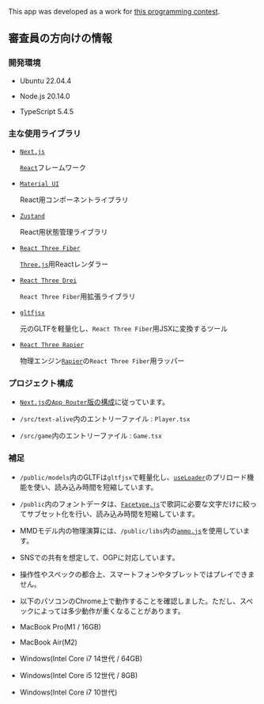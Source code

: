This app was developed as a work for [this programming contest](https://magicalmirai.com/2024/procon/).

## 審査員の方向けの情報

### 開発環境

- Ubuntu 22.04.4

- Node.js 20.14.0

- TypeScript 5.4.5

### 主な使用ライブラリ

- [`Next.js`](https://github.com/vercel/next.js)

  [`React`](https://github.com/facebook/react)フレームワーク

- [`Material UI`](https://github.com/mui/material-ui)

  React用コンポーネントライブラリ

- [`Zustand`](https://github.com/pmndrs/zustand)

  React用状態管理ライブラリ

- [`React Three Fiber`](https://github.com/pmndrs/react-three-fiber)

  [`Three.js`](https://github.com/mrdoob/three.js/)用Reactレンダラー

- [`React Three Drei`](https://github.com/pmndrs/drei)

  `React Three Fiber`用拡張ライブラリ

- [`gltfjsx`](https://github.com/pmndrs/gltfjsx)

  元のGLTFを軽量化し、`React Three Fiber`用JSXに変換するツール

- [`React Three Rapier`](https://github.com/pmndrs/react-three-rapier)

  物理エンジン[`Rapier`](https://github.com/dimforge/rapier)の`React Three Fiber`用ラッパー

### プロジェクト構成

- [`Next.js`の`App Router`版の構成](https://nextjs.org/docs/getting-started/project-structure)に従っています。

- `/src/text-alive`内のエントリーファイル : `Player.tsx`

- `/src/game`内のエントリーファイル : `Game.tsx`

### 補足

- `/public/models`内のGLTFは`gltfjsx`で軽量化し、[`useLoader`](https://docs.pmnd.rs/react-three-fiber/api/hooks#pre-loading-assets)のプリロード機能を使い、読み込み時間を短縮しています。

- `/public`内のフォントデータは、[`Facetype.js`](https://gero3.github.io/facetype.js/)で歌詞に必要な文字だけに絞ってサブセット化を行い、読み込み時間を短縮しています。

- MMDモデル内の物理演算には、`/public/libs`内の[`ammo.js`](https://threejs.org/docs/#examples/en/animations/MMDPhysics)を使用しています。

- SNSでの共有を想定して、OGPに対応しています。

- 操作性やスペックの都合上、スマートフォンやタブレットではプレイできません。

- 以下のパソコンのChrome上で動作することを確認しました。ただし、スペックによっては多少動作が重くなることがあります。

- MacBook Pro(M1 / 16GB)

- MacBook Air(M2)

- Windows(Intel Core i7 14世代 / 64GB)

- Windows(Intel Core i5 12世代 / 8GB)

- Windows(Intel Core i7 10世代)
